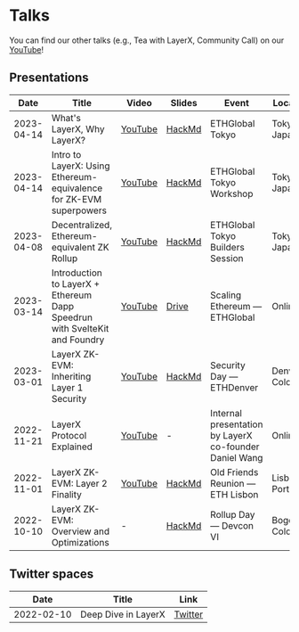 # Talks

You can find our other talks (e.g., Tea with LayerX, Community Call) on our [YouTube](https://www.youtube.com/@taikoxyz)!

## Presentations

| Date       | Title                                                                     | Video                                                                    | Slides                                                                                      | Event                                                 | Location         |
| ---------- | ------------------------------------------------------------------------- | ------------------------------------------------------------------------ | ------------------------------------------------------------------------------------------- | ----------------------------------------------------- | ---------------- |
| 2023-04-14 | What's LayerX, Why LayerX?                                                  | [YouTube](https://www.youtube.com/watch?v=cbAYOsp8CTA&t=2717s)           | [HackMd](https://hackmd.io/@taikolabs/rJtWPbBz3#/)                                          | ETHGlobal Tokyo                                       | Tokyo, Japan     |
| 2023-04-14 | Intro to LayerX: Using Ethereum-equivalence for ZK-EVM superpowers         | [YouTube](https://www.youtube.com/watch?v=ud9Xy1woW2g&t=2615s)           | [HackMd](https://hackmd.io/@taikolabs/BkjNV5GMh)                                            | ETHGlobal Tokyo Workshop                              | Tokyo, Japan     |
| 2023-04-08 | Decentralized, Ethereum-equivalent ZK Rollup                              | [YouTube](https://www.youtube.com/live/u_NIMaqBLFs?feature=share&t=7238) | [HackMd](https://hackmd.io/@taikolabs/H1gWNMAb3)                                            | ETHGlobal Tokyo Builders Session                      | Tokyo, Japan     |
| 2023-03-14 | Introduction to LayerX + Ethereum Dapp Speedrun with SvelteKit and Foundry | [YouTube](https://youtu.be/mgSBhreBQWA)                                  | [Drive](https://drive.google.com/file/d/1rL6q72RuHHrKQ36MMJnBjQ3SmshBSDER/view?usp=sharing) | Scaling Ethereum — ETHGlobal                          | Online           |
| 2023-03-01 | LayerX ZK-EVM: Inheriting Layer 1 Security                                 | [YouTube](https://youtu.be/929BjR91Dp8)                                  | [HackMd](https://hackmd.io/@taikolabs/BkWoN0nRi)                                            | Security Day — ETHDenver                              | Denver, Colorado |
| 2022-11-21 | LayerX Protocol Explained                                                  | [YouTube](https://youtu.be/YUSCAFZRDqg)                                  | -                                                                                           | Internal presentation by LayerX co-founder Daniel Wang | Online           |
| 2022-11-01 | LayerX ZK-EVM: Layer 2 Finality                                            | [YouTube](https://www.youtube.com/watch?v=7JbrnNo9S88)                   | [HackMd](https://hackmd.io/@taikolabs/HkN7GR64i)                                            | Old Friends Reunion — ETH Lisbon                      | Lisbon, Portugal |
| 2022-10-10 | LayerX ZK-EVM: Overview and Optimizations                                  | -                                                                        | [HackMd](https://hackmd.io/@taikolabs/S1haywHIj)                                            | Rollup Day — Devcon VI                                | Bogota, Colombia |

## Twitter spaces

| Date       | Title              | Link                                                  |
| ---------- | ------------------ | ----------------------------------------------------- |
| 2022-02-10 | Deep Dive in LayerX | [Twitter](https://twitter.com/i/spaces/1RDGlaYDbAmJL) |
